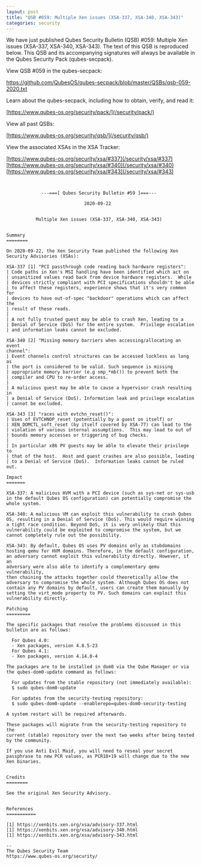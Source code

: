 ```yaml
---
layout: post
title: "QSB #059: Multiple Xen issues (XSA-337, XSA-340, XSA-343)"
categories: security
---
```


We have just published Qubes Security Bulletin (QSB) #059: 
Multiple Xen issues (XSA-337, XSA-340, XSA-343).
The text of this QSB is reproduced below. This QSB and its accompanying
signatures will always be available in the Qubes Security Pack (qubes-secpack).

View QSB #059 in the qubes-secpack:

<https://github.com/QubesOS/qubes-secpack/blob/master/QSBs/qsb-059-2020.txt>

Learn about the qubes-secpack, including how to obtain, verify, and read it:

[https://www.qubes-os.org/security/pack/](/security/pack/)

View all past QSBs:

[https://www.qubes-os.org/security/qsb/](/security/qsb/)

View the associated XSAs in the XSA Tracker:

[https://www.qubes-os.org/security/xsa/#337](/security/xsa/#337)  
[https://www.qubes-os.org/security/xsa/#340](/security/xsa/#340)  
[https://www.qubes-os.org/security/xsa/#343](/security/xsa/#343)

```


             ---===[ Qubes Security Bulletin #59 ]===---

                             2020-09-22


           Multiple Xen issues (XSA-337, XSA-340, XSA-343)


Summary
========

On 2020-09-22, the Xen Security Team published the following Xen
Security Advisories (XSAs):

XSA-337 [1] "PCI passthrough code reading back hardware registers":
| Code paths in Xen's MSI handling have been identified which act on
| unsanitized values read back from device hardware registers.  While
| devices strictly compliant with PCI specifications shouldn't be able
| to affect these registers, experience shows that it's very common for
| devices to have out-of-spec "backdoor" operations which can affect the
| result of these reads.
| 
| A not fully trusted guest may be able to crash Xen, leading to a
| Denial of Service (DoS) for the entire system.  Privilege escalation
| and information leaks cannot be excluded.

XSA-340 [2] "Missing memory barriers when accessing/allocating an event
channel":
| Event channels control structures can be accessed lockless as long as
| the port is considered to be valid. Such sequence is missing
| appropriate memory barrier (e.g smp_*mb()) to prevent both the
| compiler and CPU to re-order access.
| 
| A malicious guest may be able to cause a hypervisor crash resulting in
| a Denial of Service (DoS). Information leak and privilege escalation
| cannot be excluded.

XSA-343 [3] "races with evtchn_reset()":
| Uses of EVTCHNOP_reset (potentially by a guest on itself) or
| XEN_DOMCTL_soft_reset (by itself covered by XSA-77) can lead to the
| violation of various internal assumptions.  This may lead to out of
| bounds memory accesses or triggering of bug checks.
| 
| In particular x86 PV guests may be able to elevate their privilege to
| that of the host.  Host and guest crashes are also possible, leading
| to a Denial of Service (DoS).  Information leaks cannot be ruled out.

Impact
=======

XSA-337: A malicious HVM with a PCI device (such as sys-net or sys-usb
in the default Qubes OS configuration) can potentially compromise the
whole system.

XSA-340: A malicious VM can exploit this vulnerability to crash Qubes
OS, resulting in a Denial of Service (DoS). This would require winning
a tight race condition. Beyond DoS, it is very unlikely that this
vulnerability could be exploited to compromise the system, but we
cannot completely rule out the possibility.

XSA-343: By default, Qubes OS uses PV domains only as stubdomains
hosting qemu for HVM domains. Therefore, in the default configuration,
an adversary cannot exploit this vulnerability directly. However, if an
adversary were also able to identify a complementary qemu vulnerability,
then chaining the attacks together could theoretically allow the
adversary to compromise the whole system. Although Qubes OS does not
contain any PV domains by default, users can create them manually by
setting the virt_mode property to PV. Such domains can exploit this
vulnerability directly.

Patching
=========

The specific packages that resolve the problems discussed in this
bulletin are as follows:

  For Qubes 4.0:
  - Xen packages, version 4.8.5-23
  For Qubes 4.1:
  - Xen packages, version 4.14.0-4

The packages are to be installed in dom0 via the Qube Manager or via
the qubes-dom0-update command as follows:

  For updates from the stable repository (not immediately available):
  $ sudo qubes-dom0-update

  For updates from the security-testing repository:
  $ sudo qubes-dom0-update --enablerepo=qubes-dom0-security-testing

A system restart will be required afterwards.

These packages will migrate from the security-testing repository to the
current (stable) repository over the next two weeks after being tested
by the community.

If you use Anti Evil Maid, you will need to reseal your secret
passphrase to new PCR values, as PCR18+19 will change due to the new
Xen binaries.


Credits
========

See the original Xen Security Advisory.


References
===========

[1] https://xenbits.xen.org/xsa/advisory-337.html
[1] https://xenbits.xen.org/xsa/advisory-340.html
[1] https://xenbits.xen.org/xsa/advisory-343.html

--
The Qubes Security Team
https://www.qubes-os.org/security/
```

